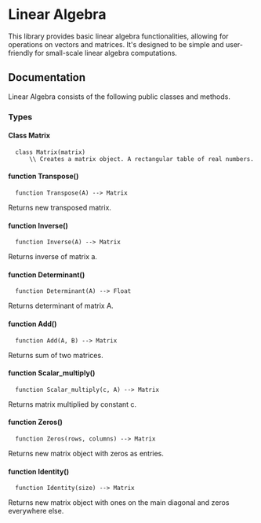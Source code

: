 # Linear Algebra

This library provides basic linear algebra functionalities, allowing for operations on vectors and matrices. It's designed to be simple and user-friendly for small-scale linear algebra computations.

## Documentation
Linear Algebra consists of the following public classes and methods.
### Types
#### Class Matrix

      class Matrix(matrix)
          \\ Creates a matrix object. A rectangular table of real numbers.

#### function Transpose()
      function Transpose(A) --> Matrix
Returns new transposed matrix.

#### function Inverse()
      function Inverse(A) --> Matrix
Returns inverse of matrix a.

#### function Determinant()
      function Determinant(A) --> Float
Returns determinant of matrix A.

#### function Add()
      function Add(A, B) --> Matrix
Returns sum of two matrices.

#### function Scalar_multiply()
      function Scalar_multiply(c, A) --> Matrix
Returns matrix multiplied by constant c.

#### function Zeros()
      function Zeros(rows, columns) --> Matrix
Returns new matrix object with zeros as entries.

#### function Identity()
      function Identity(size) --> Matrix
Returns new matrix object with ones on the main diagonal and zeros everywhere else. 



